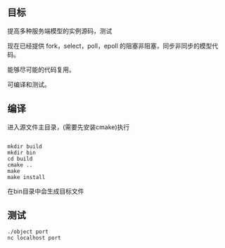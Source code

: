 ## 目标

提高多种服务端模型的实例源码，测试

现在已经提供 fork，select，poll，epoll 的阻塞非阻塞，同步非同步的模型代码。

能够尽可能的代码复用。

可编译和测试。


## 编译

进入源文件主目录，(需要先安装cmake)执行
```

mkdir build
mkdir bin
cd build
cmake ..
make
make install

```
在bin目录中会生成目标文件

## 测试

```
./object port
nc localhost port

```

